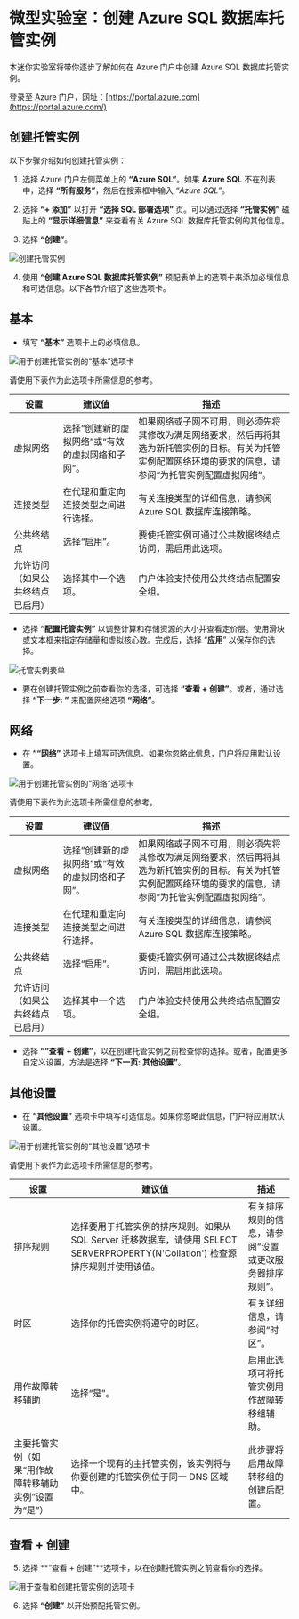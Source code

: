 ﻿# 微型实验室：创建 Azure SQL 数据库托管实例

本迷你实验室将带你逐步了解如何在 Azure 门户中创建 Azure SQL 数据库托管实例。

登录至 Azure 门户，网址：[https://portal.azure.com](https://portal.azure.com/)

## 创建托管实例

以下步骤介绍如何创建托管实例：

1. 选择 Azure 门户左侧菜单上的 **“Azure SQL”**。如果 **Azure SQL** 不在列表中，选择 **“所有服务”**，然后在搜索框中输入 *“Azure SQL”*。

2. 选择 **“+ 添加”** 以打开 **“选择 SQL 部署选项”** 页。可以通过选择 **“托管实例”** 磁贴上的 **“显示详细信息”** 来查看有关 Azure SQL 数据库托管实例的其他信息。

3. 选择 **“创建”**。

![创建托管实例](../../Linked_Image_Files/demo_managed_sql_image1.png)

4. 使用 **“创建 Azure SQL 数据库托管实例”** 预配表单上的选项卡来添加必填信息和可选信息。以下各节介绍了这些选项卡。

## 基本

* 填写 **“基本”** 选项卡上的必填信息。

![用于创建托管实例的“基本”选项卡](../../Linked_Image_Files/demo_managed_sql_image2.png)

请使用下表作为此选项卡所需信息的参考。

| 设置 | 建议值 | 描述  |
|---------------------------------------------------|---------------------------------------------------------------------------------|-------------------------------------------------------------------------------------------------------------------------------------------------------------------------------------------------------------------------------------------------------------------------------------------------------------------------------------------------------------------------------------------------------------------------------------------------------------------------------------------------------------------------------------------------------------------------------------------------------------------------------------------------------------------------------------------------------------|
| 虚拟网络 | 选择“创建新的虚拟网络”或“有效的虚拟网络和子网”。 | 如果网络或子网不可用，则必须先将其修改为满足网络要求，然后再将其选为新托管实例的目标。有关为托管实例配置网络环境的要求的信息，请参阅“为托管实例配置虚拟网络”。 |
| 连接类型 | 在代理和重定向连接类型之间进行选择。 | 有关连接类型的详细信息，请参阅 Azure SQL 数据库连接策略。 |
| 公共终结点 | 选择“启用”。 | 要使托管实例可通过公共数据终结点访问，需启用此选项。 |
| 允许访问（如果公共终结点已启用） | 选择其中一个选项。 | 门户体验支持使用公共终结点配置安全组。<br>  |


* 选择 **“配置托管实例”** 以调整计算和存储资源的大小并查看定价层。使用滑块或文本框来指定存储量和虚拟核心数。完成后，选择 “**应用**” 以保存你的选择。

![托管实例表单](../../Linked_Image_Files/demo_managed_sql_image3.png)

* 要在创建托管实例之前查看你的选择，可选择 **“查看 + 创建”**。或者，通过选择 **“下一步: ”** 来配置网络选项 **“网络”**。

## 网络

* 在 **““网络”** 选项卡上填写可选信息。如果你忽略此信息，门户将应用默认设置。

![用于创建托管实例的“网络”选项卡](../../Linked_Image_Files/demo_managed_sql_image4.png)

请使用下表作为此选项卡所需信息的参考。

| 设置 | 建议值 | 描述  |
|---------------------------------------------------|---------------------------------------------------------------------------------|------------------------------------------------------------------------------------------------------------------------------------------------------------------------------------------------------------------------------------------------------------------------------------------------------------------------------|
| 虚拟网络 | 选择“创建新的虚拟网络”或“有效的虚拟网络和子网”。 | 如果网络或子网不可用，则必须先将其修改为满足网络要求，然后再将其选为新托管实例的目标。有关为托管实例配置网络环境的要求的信息，请参阅“为托管实例配置虚拟网络”。 |
| 连接类型 | 在代理和重定向连接类型之间进行选择。 | 有关连接类型的详细信息，请参阅 Azure SQL 数据库连接策略。 |
| 公共终结点 | 选择“启用”。 | 要使托管实例可通过公共数据终结点访问，需启用此选项。 |
| 允许访问（如果公共终结点已启用） | 选择其中一个选项。 | 门户体验支持使用公共终结点配置安全组。<br>  |

* 选择 **““查看 + 创建”**，以在创建托管实例之前检查你的选择。或者，配置更多自定义设置，方法是选择 **“下一页: 其他设置”**。

## 其他设置

* 在 **“其他设置”** 选项卡中填写可选信息。如果你忽略此信息，门户将应用默认设置。

![用于创建托管实例的“其他设置”选项卡](../../Linked_Image_Files/demo_managed_sql_image5.png)

请使用下表作为此选项卡所需信息的参考。

| 设置 | 建议值 | 描述  |
|-----------------------------------------------------------------------|------------------------------------------------------------------------------------------------------------------------------------------------------------------------------------------------------------|-----------------------------------------------------------------------------------------------------------------------------------------------------------------------|
| 排序规则 | 选择要用于托管实例的排序规则。如果从 SQL Server 迁移数据库，请使用 SELECT SERVERPROPERTY(N'Collation') 检查源排序规则并使用该值。 | 有关排序规则的信息，请参阅“设置或更改服务器排序规则”。 |
| 时区 | 选择你的托管实例将遵守的时区。 | 有关详细信息，请参阅“时区”。 |
| 用作故障转移辅助 | 选择“是”。 | 启用此选项可将托管实例用作故障转移组辅助。 |
| 主要托管实例（如果“用作故障转移辅助实例”设置为“是”） | 选择一个现有的主托管实例，该实例将与你要创建的托管实例位于同一 DNS 区域中。 | 此步骤将启用故障转移组的创建后配置。  |


## 查看 + 创建

5. 选择 **“查看 + 创建”**选项卡，以在创建托管实例之前查看你的选择。

![用于查看和创建托管实例的选项卡](../../Linked_Image_Files/demo_managed_sql_image6.png)

6. 选择 **“创建”** 以开始预配托管实例。

 
